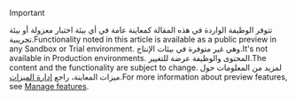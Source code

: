 > [!IMPORTANT]
> <span data-ttu-id="afab9-101">تتوفر الوظيفة الواردة في هذه المقالة كمعاينة عامة في أي بيئة اختبار معزولة أو بيئة تجريبية.</span><span class="sxs-lookup"><span data-stu-id="afab9-101">Functionality noted in this article is available as a public preview in any Sandbox or Trial environment.</span></span> <span data-ttu-id="afab9-102">وهي غير متوفرة في بيئات الإنتاج.</span><span class="sxs-lookup"><span data-stu-id="afab9-102">It's not available in Production environments.</span></span> <span data-ttu-id="afab9-103">المحتوى والوظيفة عرضة للتغيير.</span><span class="sxs-lookup"><span data-stu-id="afab9-103">The content and the functionality are subject to change.</span></span> <span data-ttu-id="afab9-104">لمزيد من المعلومات حول ميزات المعاينة، راجع [إدارة الميزات](../hr-admin-manage-features.md).</span><span class="sxs-lookup"><span data-stu-id="afab9-104">For more information about preview features, see [Manage features](../hr-admin-manage-features.md).</span></span>